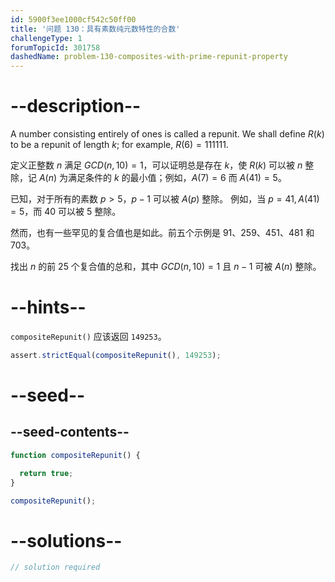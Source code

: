```yaml
---
id: 5900f3ee1000cf542c50ff00
title: '问题 130：具有素数纯元数特性的合数'
challengeType: 1
forumTopicId: 301758
dashedName: problem-130-composites-with-prime-repunit-property
---
```


# --description--

A number consisting entirely of ones is called a repunit. We shall define $R(k)$ to be a repunit of length $k$; for example, $R(6) = 111111$.

定义正整数 $n$ 满足 $GCD(n, 10) = 1$，可以证明总是存在 $k$，使 $R(k)$ 可以被 $n$ 整除，记 $A(n)$ 为满足条件的 $k$ 的最小值；例如，$A(7) = 6$ 而 $A(41) = 5$。

已知，对于所有的素数 $p > 5$，$p − 1$ 可以被 $A(p)$ 整除。 例如，当 $p = 41, A(41) = 5$，而 40 可以被 5 整除。

然而，也有一些罕见的复合值也是如此。前五个示例是 91、259、451、481 和 703。

找出 $n$ 的前 25 个复合值的总和，其中 $GCD(n, 10) = 1$ 且 $n − 1$ 可被 $A(n)$ 整除。

# --hints--

`compositeRepunit()` 应该返回 `149253`。

```js
assert.strictEqual(compositeRepunit(), 149253);
```

# --seed--

## --seed-contents--

```js
function compositeRepunit() {

  return true;
}

compositeRepunit();
```

# --solutions--

```js
// solution required
```
